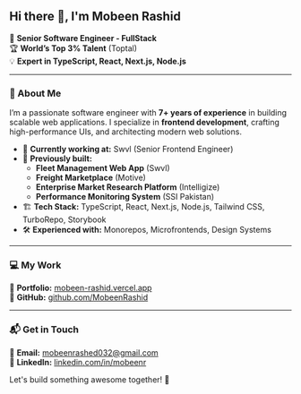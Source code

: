## Hi there 👋, I'm Mobeen Rashid

🚀 **Senior Software Engineer - FullStack**  
🏆 **World’s Top 3% Talent** (Toptal)  
💡 **Expert in TypeScript, React, Next.js, Node.js**

---

### **🔹 About Me**

I’m a passionate software engineer with **7+ years of experience** in building scalable web applications. I specialize in **frontend development**, crafting high-performance UIs, and architecting modern web solutions.

- 🔭 **Currently working at:** Swvl (Senior Frontend Engineer)
- 🎯 **Previously built:**
  - **Fleet Management Web App** (Swvl)
  - **Freight Marketplace** (Motive)
  - **Enterprise Market Research Platform** (Intelligize)
  - **Performance Monitoring System** (SSI Pakistan)
- 🏗 **Tech Stack:** TypeScript, React, Next.js, Node.js, Tailwind CSS, TurboRepo, Storybook
- 🛠 **Experienced with:** Monorepos, Microfrontends, Design Systems

---

### **💻 My Work**

🔗 **Portfolio:** [mobeen-rashid.vercel.app](https://mobeen-rashid.vercel.app)  
📂 **GitHub:** [github.com/MobeenRashid](https://github.com/MobeenRashid)

---

### **📬 Get in Touch**

📧 **Email:** mobeenrashed032@gmail.com  
💼 **LinkedIn:** [linkedin.com/in/mobeenr](https://www.linkedin.com/in/mobeenr)

Let's build something awesome together! 🚀
